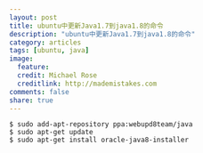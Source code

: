 ```yaml
---
layout: post
title: ubuntu中更新Java1.7到java1.8的命令
description: "ubuntu中更新Java1.7到java1.8的命令"
category: articles
tags: [ubuntu, java]
image:
  feature:
  credit: Michael Rose
  creditlink: http://mademistakes.com
comments: false
share: true
---
```


    $ sudo add-apt-repository ppa:webupd8team/java
    $ sudo apt-get update
    $ sudo apt-get install oracle-java8-installer
